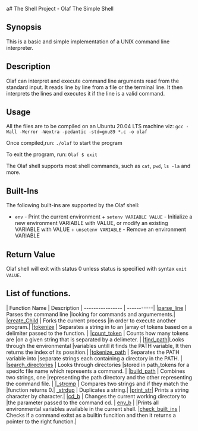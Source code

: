 a# The Shell Project - Olaf The Simple Shell
## Synopsis
This is a basic and simple implementation of a UNIX command line interpreter.
## Description
Olaf can interpret and execute command line arguments read from the standard input. It reads line by line from a file
or the terminal line. It then interprets the lines and executes it if the line is a valid command.
## Usage
All the files are to be compiled on an Ubuntu 20.04 LTS machine viz: ``` gcc -Wall -Werror -Wextra -pedantic -std=gnu89 *.c -o
olaf ```

Once compiled,run: ```./olaf``` to start the program

To exit the program, run: ```Olaf $ exit```

The Olaf shell supports most shell commands, such as ```cat```, ```pwd```, ```ls -la``` and more.
## Built-Ins
The following built-ins are supported by the Olaf shell:

+ ```env``` - Print the current environment + ```setenv VARIABLE VALUE``` - Initialize a new environment VARIABLE with
VALUE, or modify an existing VARIABLE with VALUE + ```unsetenv VARIABLE``` - Remove an environment VARIABLE
## Return Value
Olaf shell will exit with status 0 unless status is specified with syntax ```exit VALUE```.
## List of functions.
| Function Name | Description | ---------------- | -----------|
|[parse_line](https://github.com/brk-a/simple_shell/blob/master/parsing_functions.c) | Parses the command line
|looking for commands and argumements.|
|[create_Child](https://github.com/brk-a/simple_shell/blob/master/parsing_functions.c) | Forks the current process
|in order to execute another program.|
|[tokenize](https://github.com/brk-a/simple_shell/blob/master/parsing_functions.c) | Separates a string in to an
|array of tokens based on a delimiter passed to the function. |
|[count_token](https://github.com/brk-a/simple_shell/blob/master/parsing_functions.c) | Counts how many tokens are
|on a given string that is separated by a delimeter. |
|[find_path](https://github.com/brk-a/simple_shell/blob/master/find_path.c)|Looks through the environmental
|variables untill it finds the PATH variable, It then returns the index of its possition.|
|[tokenize_path](https://github.com/brk-a/simple_shell/blob/master/find_path.c) | Separates the PATH variable into
|separate strings each containing a directory in the PATH. |
|[search_directories](https://github.com/brk-a/simple_shell/blob/master/find_path.c) | Looks through directories
|stored in path_tokens for a specifc file name which represents a command. |
|[build_path](https://github.com/brk-a/simple_shell/blob/master/find_path.c) | Combines two strings, one
|representing the path directory and the other representing the command file. |
|[_strcmp](https://github.com/brk-a/simple_shell/blob/master/hbtlib.c) | Compares two strings and if they match the
|function returns 0.| [_strdup](https://github.com/brk-a/simple_shell/blob/master/hbtlib.c) | Duplicates a string.|
|[print_str](https://github.com/brk-a/simple_shell/blob/master/hbtlib.c)| Prints a string character by character.|
|[cd_b](https://github.com/brk-a/simple_shell/blob/master/builtins.c) | Changes the current working directory to
|the parameter passed to the command cd. | [env_b](https://github.com/brk-aa/simple_shell/blob/master/builtins.c) |
|Prints all environmental variables available in the current shell.
|[check_built_ins](https://github.com/brk-a/simple_shell/blob/master/builtins.c) | Checks if a command exitst as a builtin funcition and then it returns a pointer to the right function.|